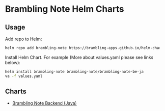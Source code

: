 # Brambling Note Helm Charts

## Usage

Add repo to Helm:
```bash
helm repo add brambling-note https://brambling-apps.github.io/helm-chart-actions/
```

Install Helm Chart. For example (More about values.yaml please see links below):
```bash
helm install brambling-note brambling-note/brambling-note-be-ja
va -f values.yaml
```

## Charts
- [Brambling Note Backend (Java)](https://github.com/Brambling-Apps/brambling-note-be-java-chart)
